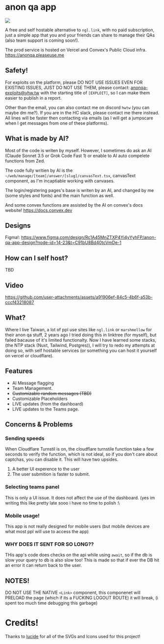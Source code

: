 # anon qa app
![](https://hackatime-badge.hackclub.com/U087ATD163V/anon-ngl-app)

A free and self hostable alternative to `ngl.link`, with no paid subscription, just a simple app that you and your friends can share to manage their QAs (also team support is coming soon!).

The prod service is hosted on Vercel and Convex's Public Cloud infra. https://anonqa.pleaseuse.me

## Safety!
For exploits on the platform, please DO NOT USE ISSUES EVEN FOR EXISTING ISSUES, JUST DO NOT USE THEM, please contact: anonqa-exploits@yhw.tw with the starting title of `[EXPLOIT]`, so I can make them easier to publish in a report.

Other than the email, you can also contact me on discord `hwtw` (you can maybe dm me?). If you are in the HC slack, please contact me there instead. All lines will be faster then contacting via emails (as I will get a jumpscare when I get messages from one of these platforms).

## What is made by AI?
Most of the code is writen by myself. However, I sometimes do ask an AI (Claude Sonnet 3.5 or Grok Code Fast 1) or enable to AI auto compelete functions from Zed.

The code fully writien by AI is the `~/web/manage/[team]/answer/[slug]/canvasText.tsx`, canvasText component, as I'm incaptiable working with canvases.

The login/registering pages's base is writen by an AI, and changed by me (some styles and fonts) and the main function as well.

And some convex functions are assisted by the AI on convex's docs website! https://docs.convex.dev


## Designs
Figma!: https://www.figma.com/design/Rc1A45MnZTXP4Yi4yYyhFP/anon-qa-app-design?node-id=14-23&t=C91bU8Bd40tcVmDe-1

## How can I self host?
TBD

## Video
https://github.com/user-attachments/assets/a91906ef-84c5-4b6f-a53b-cccf43218087

## What?

Where I live Taiwan, a lot of ppl use sites like `ngl.link` or `marshmellow` for their anon qa stuff, 2 years ago I tried doing this in linktree (for myself), but failed bacause of it's limited functionalty. Now I have learned some stacks, (the NTP stack (Nuxt, Tailwind, Postgres)), I will try to redo my attempts at doing so, with self hostable services (or something you can host it yourself on vercel or cloudflare).

## Features
- AI Message flagging
- Team Management.
- ~~Customizable random messages (TBD)~~
- Customizable Placeholders
- LIVE updates (from the dashboard)
- LIVE updates to the Teams page.

## Concerns & Problems
### Sending speeds
When Cloudflare Turnstil is on, the cloudflare turnstile function take a few seconds to verify the function, which is not ideal, so if you don't care about captchas, you can disable it. This will have two upsides.
1. A better UI experence to the user
2. The user submition is faster to submit.

### Selecting teams panel
This is only a UI issue. It does not affect the use of the dashboard. (yes im writing this like pretty late sooo i have no time to polish :\

### Mobile usage!
This app is not really designed for mobile users (but mobile devices are what most ppl will use to access the app)

### WHY DOES IT SENT FOR SO LONG??
THis app's code does checks on the api while using `await`, so if the db is slow your query to db is also slow too! This is made so that if ever the DB hit an error it can return back to the user.

## NOTES!
DO NOT USE THE NATIVE `<Link>` component, this componenet will PRELOAD the page (which if its a FUCKING LOGOUT ROUTE) it will break, (i spent too much time debugging this garbage)


# Credits!
Thanks to [lucide](https://lucide.dev) for all of the SVGs and Icons used for this project!
